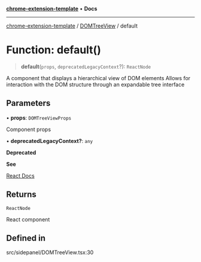 [**chrome-extension-template**](../../README.md) • **Docs**

***

[chrome-extension-template](../../modules.md) / [DOMTreeView](../README.md) / default

# Function: default()

> **default**(`props`, `deprecatedLegacyContext`?): `ReactNode`

A component that displays a hierarchical view of DOM elements
Allows for interaction with the DOM structure through an expandable tree interface

## Parameters

• **props**: `DOMTreeViewProps`

Component props

• **deprecatedLegacyContext?**: `any`

**Deprecated**

**See**

[React Docs](https://legacy.reactjs.org/docs/legacy-context.html#referencing-context-in-lifecycle-methods)

## Returns

`ReactNode`

React component

## Defined in

src/sidepanel/DOMTreeView.tsx:30
